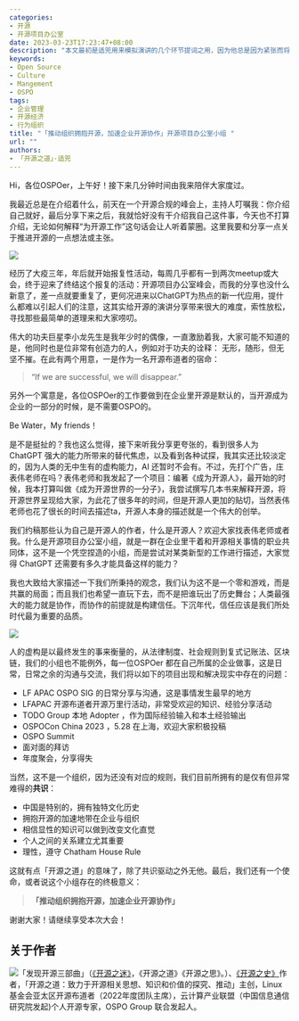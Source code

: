 ```yaml
---
categories:
- 开源
- 开源项目办公室
date: 2023-03-23T17:23:47+08:00
description: "本文最初是适兕用来模拟演讲的几个环节提词之用，因为他总是因为紧张而将准备好的观点漏掉，演讲完成后，再适当的润色，于是便有了这篇类似文章的内容。"
keywords:
- Open Source
- Culture
- Mangement
- OSPO 
tags:
- 企业管理
- 开源经济
- 行为组织
title: "「推动组织拥抱开源，加速企业开源协作」开源项目办公室小组 "
url: ""
authors:
- 「开源之道」·适兕
---
```


Hi，各位OSPOer，上午好！接下来几分钟时间由我来陪伴大家度过。

我最近总是在介绍着什么，前天在一个开源合规的峰会上，主持人叮嘱我：你介绍自己就好，最后分享下来之后，我就恰好没有干介绍我自己这件事，今天也不打算介绍，无论如何解释“为开源工作”这句话会让人听着蒙圈。这里我要和分享一点关于推进开源的一点想法或主张。

![](/images/ospo-summit-2022-kuosi-speaking-1.jpg)

经历了大疫三年，年后就开始报复性活动，每周几乎都有一到两次meetup或大会，终于迎来了终结这个报复的活动：开源项目办公室峰会，而我的分享也没什么新意了，差一点就要重复了，更何况进来以ChatGPT为热点的新一代应用，提什么都难以引起人们的注意，这其实给开源的演讲分享带来很大的难度，索性放松，寻找那些最简单的道理来和大家唠叨。

伟大的功夫巨星李小龙先生是我年少时的偶像，一直激励着我，大家可能不知道的是，他同时也是位非常有创造力的人，例如对于功夫的诠释： 无形，随形，但无坚不摧。在此有两个用意，一是作为一名开源布道者的宿命：

> “If we are successful, we will disappear.” 

另外一个寓意是，各位OSPOer的工作要做到在企业里开源是默认的，当开源成为企业的一部分的时候，是不需要OSPO的。

Be Water，My friends！

是不是挺扯的？我也这么觉得，接下来听我分享更夸张的，看到很多人为 ChatGPT 强大的能力所带来的替代焦虑，以及看到各种试探，我其实还比较淡定的，因为人类的无中生有的虚构能力，AI 还暂时不会有。不过，先打个广告，庄表伟老师在吗？表伟老师和我发起了一个项目：编著《成为开源人》，最开始的时候，我本打算叫做《成为开源世界的一分子》，我尝试撰写几本书来解释开源，将开源世界呈现给大家，为此花了很多年的时间，但是开源人更加的贴切，当然表伟老师也花了很长的时间去描述ta，开源人本身的描述就是一个伟大的创举。

我们约稿那些认为自己是开源人的作者，什么是开源人？欢迎大家找表伟老师或者我。什么是开源项目办公室小组，就是一群在企业里干着和开源相关事情的职业共同体，这不是一个凭空捏造的小组，而是尝试对某类新型的工作进行描述，大家觉得 ChatGPT 还需要有多久才能具备这样的能力？

我也大致给大家描述一下我们所秉持的观念，我们认为这不是一个零和游戏，而是共赢的局面；而且我们也希望一直玩下去，而不是把谁玩出了历史舞台；人类最强大的能力就是协作，而协作的前提就是构建信任。下沉年代，信任应该是我们所处时代最为重要的品质。

![](/images/ospo-summit-2022-kuosi-speaking-2.jpg)

人的虚构是以最终发生的事来衡量的，从法律制度、社会规则到复式记账法、区块链，我们的小组也不能例外，每一位OSPOer 都在自己所属的企业做事，这是日常，日常之余的沟通与交流，我们将以如下的项目出现和解决现实中存在的问题：

* LF APAC OSPO SIG 的日常分享与沟通，这是事情发生最早的地方
* LFAPAC 开源布道者开源万里行活动，非常受欢迎的知识、经验分享活动
* TODO Group 本地 Adopter ，作为国际经验输入和本土经验输出
* OSPOCon China 2023 ，5.28 在上海，欢迎大家积极投稿
* OSPO Summit
* 面对面的拜访
* 年度聚会，分享得失

当然，这不是一个组织，因为还没有对应的规则，我们目前所拥有的是仅有但非常难得的**共识**：

* 中国是特别的，拥有独特文化历史
* 拥抱开源的加速地带在企业与组织
* 相信显性的知识可以做到改变文化直觉
* 个人之间的关系建立尤其重要
* 理性，遵守 Chatham House Rule

这就有点「开源之道」的意味了，除了共识驱动之外无他。最后，我们还有一个使命，或者说这个小组存在的终极意义：

> **「推动组织拥抱开源，加速企业开源协作」**

谢谢大家！请继续享受本次大会！

## 关于作者

![](/public/kuosi-face-of-os.png)「发现开源三部曲」（[《开源之迷》](posts/book-of-open-source/the-fascinating-of-open-source/)，《开源之道》《开源之思》。）、[《开源之史》](posts/history-of-open-source/summary/)作者，「开源之道：致力于开源相关思想、知识和价值的探究、推动」主创，Linux基金会亚太区开源布道者（2022年度团队主席），云计算产业联盟（中国信息通信研究院发起)个人开源专家，OSPO Group 联合发起人。
